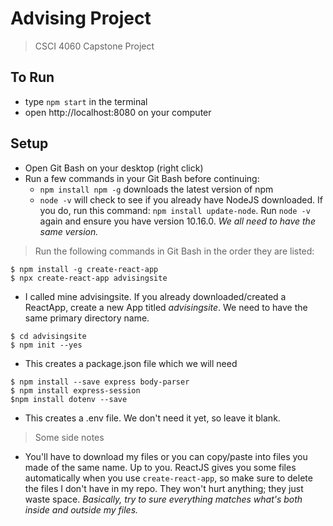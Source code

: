 # Advising Project
> CSCI 4060 Capstone Project

## To Run
- type `npm start` in the terminal
- open http://localhost:8080 on your computer

## Setup
- Open Git Bash on your desktop (right click)
- Run a few commands in your Git Bash before continuing: 
    -   `npm install npm -g` downloads the latest version of npm
    -   `node -v` will check to see if you already have NodeJS downloaded. If you do, run this command: `npm install update-node`. Run `node -v` again and ensure you have version 10.16.0. *We all need to have the same version.*
> Run the following commands in Git Bash in the order they are listed:
```shell
$ npm install -g create-react-app
$ npx create-react-app advisingsite 
```
- I called mine advisingsite. If you already downloaded/created a ReactApp, create a new App titled *advisingsite*. We need to have the same primary directory name.
```shell
$ cd advisingsite
$ npm init --yes
```
- This creates a package.json file which we will need
```shell
$ npm install --save express body-parser 
$ npm install express-session
$npm install dotenv --save
```
- This creates a .env file. We don't need it yet, so leave it blank.
> Some side notes

- You'll have to download my files or you can copy/paste into files you made of the same name. Up to you. ReactJS gives you some files automatically when you use `create-react-app`, so make sure to delete the files I don't have in my repo. They won't hurt anything; they just waste space. *Basically, try to sure everything matches what's both inside and outside my files.*
